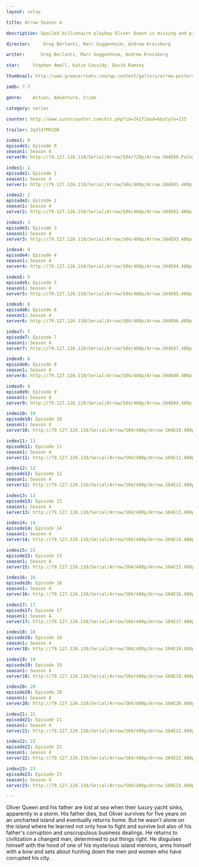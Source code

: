 ```yaml
---
layout: selay

title: Arrow Season 4

description: Spoiled billionaire playboy Oliver Queen is missing and presumed dead when his yacht is lost at sea. He returns five years later a changed man, determined to clean up the city as a hooded vigilante armed with a bow.

director:     Greg Berlanti, Marc Guggenheim, Andrew Kreisberg

writer:      Greg Berlanti, Marc Guggenheim, Andrew Kreisberg

star:     Stephen Amell, Katie Cassidy, David Ramsey

thumbnail: http://www.greenarrowtv.com/wp-content/gallery/arrow-posters/arrowposterclassic.jpg

imdb: 7.7

genre:    Action, Adventure, Crime 

category: series

counter: http://www.cutercounter.com/hit.php?id=24271&nd=6&style=125

trailer: 2q3l4fMVCO8

index1: 0
episode1: Episode 0
season1: Season 4
server0: http://79.127.126.110/Serial/Arrow/S04/720p/Arrow.S04E00.PaleyFest.Panel.720p.mkv

index1: 1
episode1: Episode 1
season1: Season 4
server1: http://79.127.126.110/Serial/Arrow/S04/480p/Arrow.S04E01.480p.mkv

index2: 2
episode2: Episode 2
season1: Season 4
server2: http://79.127.126.110/Serial/Arrow/S04/480p/Arrow.S04E02.480p.mkv

index3: 3
episode3: Episode 3
season1: Season 4
server3: http://79.127.126.110/Serial/Arrow/S04/480p/Arrow.S04E03.480p.mkv

index4: 4
episode4: Episode 4
season1: Season 4
server4: http://79.127.126.110/Serial/Arrow/S04/480p/Arrow.S04E04.480p.mkv

index5: 5
episode5: Episode 5
season1: Season 4
server5: http://79.127.126.110/Serial/Arrow/S04/480p/Arrow.S04E05.480p.mkv

index6: 6
episode6: Episode 6
season1: Season 4
server6: http://79.127.126.110/Serial/Arrow/S04/480p/Arrow.S04E06.480p.mkv

index7: 7
episode7: Episode 7
season1: Season 4
server7: http://79.127.126.110/Serial/Arrow/S04/480p/Arrow.S04E07.480p.mkv

index8: 8
episode8: Episode 8
season1: Season 4
server8: http://79.127.126.110/Serial/Arrow/S04/480p/Arrow.S04E08.480p.mkv

index9: 9
episode9: Episode 9
season1: Season 4
server9: http://79.127.126.110/Serial/Arrow/S04/480p/Arrow.S04E09.480p.mkv

index10: 10
episode10: Episode 10
season1: Season 4
server10: http://79.127.126.110/Serial/Arrow/S04/480p/Arrow.S04E10.480p.mkv

index11: 11
episode11: Episode 11
season1: Season 4
server11: http://79.127.126.110/Serial/Arrow/S04/480p/Arrow.S04E11.480p.mkv

index12: 12
episode12: Episode 12
season1: Season 4
server12: http://79.127.126.110/Serial/Arrow/S04/480p/Arrow.S04E12.480p.mkv

index13: 13
episode13: Episode 13
season1: Season 4
server13: http://79.127.126.110/Serial/Arrow/S04/480p/Arrow.S04E13.480p.mkv

index14: 14
episode14: Episode 14
season1: Season 4
server14: http://79.127.126.110/Serial/Arrow/S04/480p/Arrow.S04E14.480p.mkv

index15: 15
episode15: Episode 15
season1: Season 4
server15: http://79.127.126.110/Serial/Arrow/S04/480p/Arrow.S04E15.480p.mkv

index16: 16
episode16: Episode 16
season1: Season 4
server16: http://79.127.126.110/Serial/Arrow/S04/480p/Arrow.S04E16.480p.mkv

index17: 17
episode17: Episode 17
season1: Season 4
server17: http://79.127.126.110/Serial/Arrow/S04/480p/Arrow.S04E17.480p.mkv

index18: 18
episode18: Episode 18
season1: Season 4
server18: http://79.127.126.110/Serial/Arrow/S04/480p/Arrow.S04E18.480p.mkv

index19: 19
episode19: Episode 19
season1: Season 4
server19: http://79.127.126.110/Serial/Arrow/S04/480p/Arrow.S04E19.480p.mkv

index20: 20
episode20: Episode 20
season1: Season 4
server20: http://79.127.126.110/Serial/Arrow/S04/480p/Arrow.S04E20.480p.mkv

index21: 21
episode21: Episode 21
season1: Season 4
server21: http://79.127.126.110/Serial/Arrow/S04/480p/Arrow.S04E21.480p.mkv

index22: 22
episode22: Episode 22
season1: Season 4
server22: http://79.127.126.110/Serial/Arrow/S04/480p/Arrow.S04E22.480p.mkv

index23: 23
episode23: Episode 23
season1: Season 4
server23: http://79.127.126.110/Serial/Arrow/S04/480p/Arrow.S04E23.480p.mkv

---
```


Oliver Queen and his father are lost at sea when their luxury yacht sinks, apparently in a storm. His father dies, but Oliver survives for five years on an uncharted island and eventually returns home. But he wasn't alone on the island where he learned not only how to fight and survive but also of his father's corruption and unscrupulous business dealings. He returns to civilization a changed man, determined to put things right. He disguises himself with the hood of one of his mysterious island mentors, arms himself with a bow and sets about hunting down the men and women who have corrupted his city.